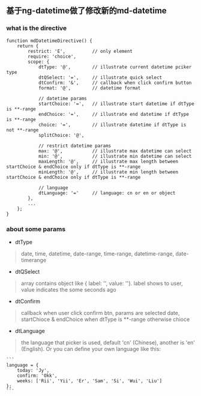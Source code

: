## 基于ng-datetime做了修改新的md-datetime
 
### what is the directive
```
function mdDatetimeDirective() {
    return {
        restrict: 'E',          // only element
        require: 'choice',
        scope: {
            dtType: '@',        // illustrate current datetime pciker type
            dtQSelect: '=',     // illustrate quick select
            dtConfirm: '&',     // callback when click confirm button
            format: '@',        // datetime format
        
            // datetime params
            startChoice: '=',   // illustrate start datetime if dtType is **-range 
            endChoice: '=',     // illustrate end datetime if dtType is **-range 
            choice: '=',        // illustrate datetime if dtType is not **-range
            splitChoice: '@',
        
            // restrict datetime params
            max: '@',           // illustrate max datetime can select
            min: '@',           // illustrate min datetime can select
            maxLength: '@',     // illustrate max length between startChoice & endChoice only if dtType is **-range
            minLength: '@',     // illustrate min length between startChoice & endChoice only if dtType is **-range
        
            // language
            dtLanguage: '='     // language: cn or en or object
        },
        ...
    };
}
```

### about some params
 - dtType
 > date, time, datetime, date-range, time-range, datetime-range, date-timerange


 - dtQSelect
 > array contains object like { label: '', value: ''}. label shows to user, value indicates the some seconds ago 


 - dtConfirm
 > callback when user click confirm btn, params are selected date, startChioce & endChoice when dtType is **-range otherwise chioce


 - dtLanguage
 > the language that picker is used, default 'cn' (Chinese), another is 'en' (English). Or you can define your own language like this:
 
    ```
    language = {
        today: 'Jy',
        confirm: 'Okk',
        weeks: ['Rii', 'Yii', 'Er', 'Sam', 'Si', 'Wui', 'Liu']
    };
    ```
    